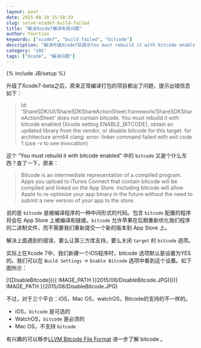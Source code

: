 ```yaml
---
layout: post
date: 2015-08-18 15:58:33
slug: solve-xcode7-build-failed
title: "解决Xocde7编译失败问题"
author: Yourtion
keywords: ["xcode7", "build failed", "bitcode"]
description: "解决升级Xcode7后提示You must rebuild it with bitcode enabled问题"
category: "iOS"
tags: ["Xcode", "解决问题"]
---
```

{% include JB/setup %}

升级了Xcode7-beta之后，原来正常编译打包的项目都出了问题，提示出错信息如下：

> ld: 'ShareSDK/UI/ShareSDKShareActionSheet.framework/ShareSDKShareActionSheet' does not contain bitcode. You must rebuild it with bitcode enabled (Xcode setting ENABLE_BITCODE), obtain an updated library from the vendor, or disable bitcode for this target. for architecture arm64
clang: error: linker command failed with exit code 1 (use -v to see invocation)
	
这个 “You must rebuild it with bitcode enabled” 中的 `bitcode` 又是个什么东西？查了一下，原来：

> Bitcode is an intermediate representation of a compiled program. Apps you upload to iTunes Connect that contain bitcode will be compiled and linked on the App Store. Including bitcode will allow Apple to re-optimize your app binary in the future without the need to submit a new version of your app to the store.

说的是 `bitcode` 是被编译程序的一种中间形式的代码。包含 `bitcode` 配置的程序将会在 App Store 上被编译和链接。`bitcode` 允许苹果在后期重新优化我们程序的二进制文件，而不需要我们重新提交一个新的版本到 App Store 上。

解决上面遇到的错误，要么让第三方库支持，要么关闭 `target` 的 `bitcode` 选项。

实际上在Xcode 7中，我们新建一个iOS程序时，bitcode 选项默认是设置为YES的。我们可以在 `Build Settings` -> `Enable Bitcode` 选项中看到这个设置。如下图所示：

[![DisableBitcode]({{ IMAGE_PATH }}2015/08/DisableBitcode.JPG)]({{ IMAGE_PATH }}2015/08/DisableBitcode.JPG)

不过，对于三个平台：iOS，Mac OS，watchOS，Bitcode的支持的不一样的。

- iOS，`bitcode` 是可选的
- WatchOS，`bitcode` 是必须的
- Mac OS，不支持 `bitcode`	

有兴趣的可以移步[LLVM Bitcode File Format](http://llvm.org/docs/BitCodeFormat.html#llvm-bitcode-file-format) 进一步了解 bitcode 。
